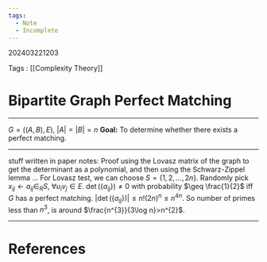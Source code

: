 ```yaml
---
tags:
  - Note
  - Incomplete
---
```

202403221203

Tags : [[Complexity Theory]]
# Bipartite Graph Perfect Matching
---
$G=((A,B),E)$, $|A|=|B|=n$
**Goal:** To determine whether there exists a perfect matching.

---
stuff written in paper notes:
Proof using the Lovasz matrix of the graph to get the determinant as a polynomial, and then using the Schwarz-Zippel lemma
...
For Lovasz test, we can choose $S=\{ 1,2,\dots,2n \}$.
Randomly pick $x_{ij}\leftarrow a_{ij}\in_{R}S$, $\forall u_{i}v_{j}\in E$.
$\det(\{ a_{ij} \})\neq 0$ with probability $\geq \frac{1}{2}$ iff $G$ has a perfect matching.
$|\det(\{ a_{ij} \})|\leq n!(2n)^{n}\leq n^{4n}$.
So number of primes less than $n^{3}$, is around $\frac{n^{3}}{3\log n}>n^{2}$.












---
# References
